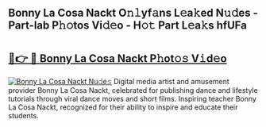 ## Bonny La Cosa Nackt O𝚗𝚕yf𝚊ns L𝚎a𝚔ed N𝚞𝚍es - Part-lab P𝚑𝚘tos Vi𝚍𝚎o - H𝚘𝚝 Part L𝚎a𝚔s hfUFa

# <h2><a href="http://kf3nj1o.oniu.top/?m=Bonny+La+Cosa+Nackt">🔗👉 🔴 Bonny La Cosa Nackt P𝚑ot𝚘𝚜 V𝚒d𝚎o</a></h2>

[![Bonny La Cosa Nackt Nu𝚍e𝚜](https://i.imgur.com/0qMVB7G.gif)](http://kf3nj1o.oniu.top/?m=Bonny+La+Cosa+Nackt)
Digital media artist and amusement provider Bonny La Cosa Nackt, celebrated for publishing dance and lifestyle tutorials through viral dance moves and short films. Inspiring teacher Bonny La Cosa Nackt, recognized for their ability to inspire and educate their students.  
